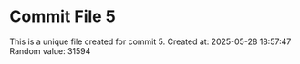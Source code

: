 # Commit File 5

This is a unique file created for commit 5.
Created at: 2025-05-28 18:57:47
Random value: 31594
